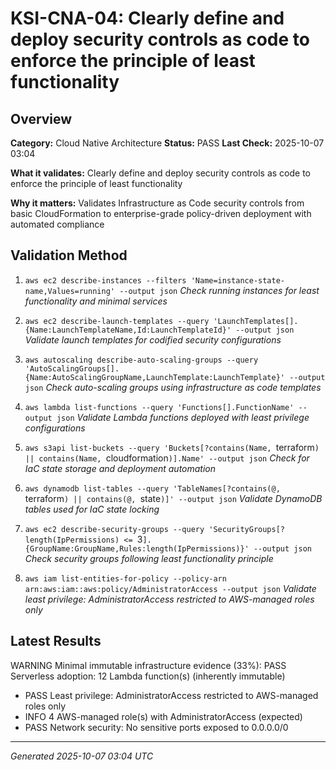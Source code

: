 # KSI-CNA-04: Clearly define and deploy security controls as code to enforce the principle of least functionality

## Overview

**Category:** Cloud Native Architecture
**Status:** PASS
**Last Check:** 2025-10-07 03:04

**What it validates:** Clearly define and deploy security controls as code to enforce the principle of least functionality

**Why it matters:** Validates Infrastructure as Code security controls from basic CloudFormation to enterprise-grade policy-driven deployment with automated compliance

## Validation Method

1. `aws ec2 describe-instances --filters 'Name=instance-state-name,Values=running' --output json`
   *Check running instances for least functionality and minimal services*

2. `aws ec2 describe-launch-templates --query 'LaunchTemplates[].{Name:LaunchTemplateName,Id:LaunchTemplateId}' --output json`
   *Validate launch templates for codified security configurations*

3. `aws autoscaling describe-auto-scaling-groups --query 'AutoScalingGroups[].{Name:AutoScalingGroupName,LaunchTemplate:LaunchTemplate}' --output json`
   *Check auto-scaling groups using infrastructure as code templates*

4. `aws lambda list-functions --query 'Functions[].FunctionName' --output json`
   *Validate Lambda functions deployed with least privilege configurations*

5. `aws s3api list-buckets --query 'Buckets[?contains(Name, `terraform`) || contains(Name, `cloudformation`)].Name' --output json`
   *Check for IaC state storage and deployment automation*

6. `aws dynamodb list-tables --query 'TableNames[?contains(@, `terraform`) || contains(@, `state`)]' --output json`
   *Validate DynamoDB tables used for IaC state locking*

7. `aws ec2 describe-security-groups --query 'SecurityGroups[?length(IpPermissions) <= `3`].{GroupName:GroupName,Rules:length(IpPermissions)}' --output json`
   *Check security groups following least functionality principle*

8. `aws iam list-entities-for-policy --policy-arn arn:aws:iam::aws:policy/AdministratorAccess --output json`
   *Validate least privilege: AdministratorAccess restricted to AWS-managed roles only*

## Latest Results

WARNING Minimal immutable infrastructure evidence (33%): PASS Serverless adoption: 12 Lambda function(s) (inherently immutable)
- PASS Least privilege: AdministratorAccess restricted to AWS-managed roles only
- INFO 4 AWS-managed role(s) with AdministratorAccess (expected)
- PASS Network security: No sensitive ports exposed to 0.0.0.0/0

---
*Generated 2025-10-07 03:04 UTC*